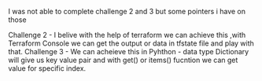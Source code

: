 I was not able to complete challenge 2 and 3 but some pointers i have on those

Challenge 2 - I belive with the help of terraform we can achieve this ,with Terraform Console we can get the output or data in tfstate file and play with that. 
Challenge 3 - We can acheieve this in Pyhthon - data type Dictionary will give us key value pair and with get() or items() fucntion we can get value for specific index.
